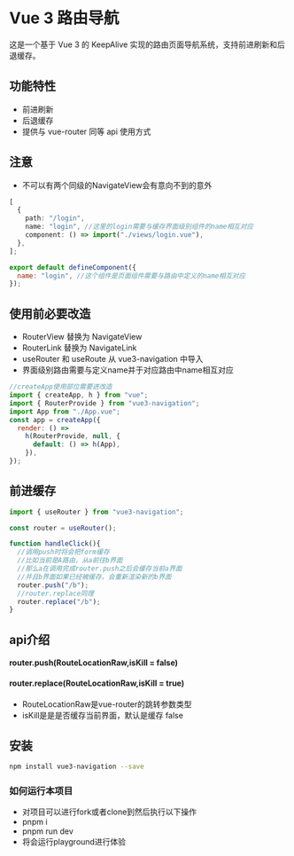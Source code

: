 # Vue 3 路由导航

这是一个基于 Vue 3 的 KeepAlive 实现的路由页面导航系统，支持前进刷新和后退缓存。

## 功能特性

- 前进刷新
- 后退缓存
- 提供与 vue-router 同等 api 使用方式

## 注意

- 不可以有两个同级的NavigateView会有意向不到的意外

```typescript
[
  {
    path: "/login",
    name: "login", //这里的login需要与缓存界面级别组件的name相互对应
    component: () => import("./views/login.vue"),
  },
];
```

```javascript
export default defineComponent({
  name: "login", //这个组件是页面组件需要与路由中定义的name相互对应
});
```


## 使用前必要改造
- RouterView 替换为 NavigateView
- RouterLink 替换为 NavigateLink
- useRouter 和 useRoute 从 vue3-navigation 中导入
- 界面级别路由需要与定义name并于对应路由中name相互对应

```javascript
//createApp使用部位需要进改造
import { createApp, h } from "vue";
import { RouterProvide } from "vue3-navigation";
import App from "./App.vue";
const app = createApp({
  render: () =>
    h(RouterProvide, null, {
      default: () => h(App),
    }),
});
```

## 前进缓存
```javascript
import { useRouter } from "vue3-navigation";

const router = useRouter();

function handleClick(){
  //调用push时将会把form缓存
  //比如当前是A路由，从a前往b界面
  //那么a在调用完成router.push之后会缓存当前a界面
  //并且b界面如果已经被缓存，会重新渲染新的b界面
  router.push("/b");
  //router.replace同理
  router.replace("/b");
}
```

## api介绍

#### router.push(RouteLocationRaw,isKill = false)

#### router.replace(RouteLocationRaw,isKill = true)

- RouteLocationRaw是vue-router的跳转参数类型
- isKill是是是否缓存当前界面，默认是缓存 false


## 安装

```bash
npm install vue3-navigation --save
```


### 如何运行本项目
- 对项目可以进行fork或者clone到然后执行以下操作
- pnpm i
- pnpm run dev
- 将会运行playground进行体验